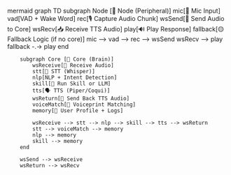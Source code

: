 mermaid
    graph TD
        subgraph Node [🦾 Node (Peripheral)]
            mic[🎤 Mic Input]
            vad[VAD + Wake Word]
            rec[🎙️ Capture Audio Chunk]
            wsSend[📡 Send Audio to Core]
            wsRecv[📥 Receive TTS Audio]
            play[🔊 Play Response]
            fallback[🟡 Fallback Logic (if no core)]
            mic --> vad --> rec --> wsSend
            wsRecv --> play
            fallback -.-> play
        end

        subgraph Core [🧠 Core (Brain)]
            wsReceive[🔁 Receive Audio]
            stt[🧠 STT (Whisper)]
            nlp[NLP + Intent Detection]
            skill[🧞 Run Skill or LLM]
            tts[🗣️ TTS (Piper/Coqui)]
            wsReturn[🚀 Send Back TTS Audio]
            voiceMatch[🔐 Voiceprint Matching]
            memory[📒 User Profile + Logs]

            wsReceive --> stt --> nlp --> skill --> tts --> wsReturn
            stt --> voiceMatch --> memory
            nlp --> memory
            skill --> memory
        end

        wsSend --> wsReceive
        wsReturn --> wsRecv